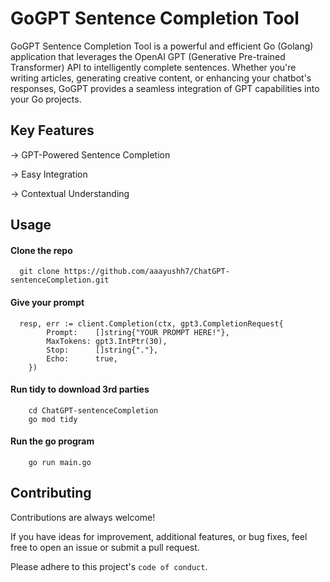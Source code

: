 
# GoGPT Sentence Completion Tool

GoGPT Sentence Completion Tool is a powerful and efficient Go (Golang) application that leverages the OpenAI GPT (Generative Pre-trained Transformer) API to intelligently complete sentences. Whether you're writing articles, generating creative content, or enhancing your chatbot's responses, GoGPT provides a seamless integration of GPT capabilities into your Go projects.


## Key Features

 -> GPT-Powered Sentence Completion

 -> Easy Integration
 
 -> Contextual Understanding
## Usage

#### Clone the repo

```http
  git clone https://github.com/aaayushh7/ChatGPT-sentenceCompletion.git
```

#### Give your prompt

```http
  resp, err := client.Completion(ctx, gpt3.CompletionRequest{
		Prompt:    []string{"YOUR PROMPT HERE!"},
		MaxTokens: gpt3.IntPtr(30),
		Stop:      []string{"."},
		Echo:      true,
	})
```
#### Run tidy to download 3rd parties
```http
    cd ChatGPT-sentenceCompletion
    go mod tidy
```

#### Run the go program

```http
    go run main.go
```




## Contributing

Contributions are always welcome!

If you have ideas for improvement, additional features, or bug fixes, feel free to open an issue or submit a pull request.

Please adhere to this project's `code of conduct`.

